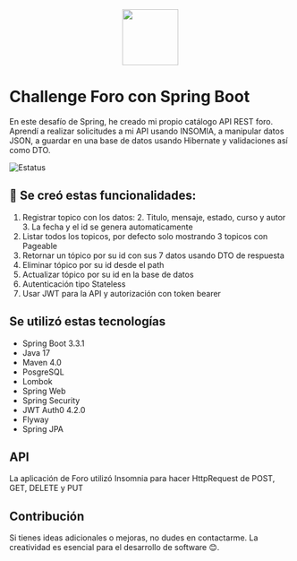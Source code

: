 <div id="header" align="center">
  <img src="https://github.com/user-attachments/assets/9858b2d5-94e1-4a48-9659-d5edc8f2932b" width="100"/>
</div>

# Challenge Foro con Spring Boot

En este desafío de Spring, he creado mi propio catálogo API REST foro. Aprendí a realizar solicitudes a mi API usando INSOMIA, a manipular datos JSON, a guardar en una base de datos usando Hibernate y validaciones así como DTO.

![Estatus](https://img.shields.io/badge/STATUS-TERMINADO-green)

## :hammer: Se creó estas funcionalidades:

1. Registrar topico con los datos:
   2. Titulo, mensaje, estado, curso y autor
   3. La fecha y el id se genera automaticamente
2. Listar todos los topicos, por defecto solo mostrando 3 topicos con Pageable
3. Retornar un tópico por su id con sus 7 datos usando DTO de respuesta
4. Eliminar tópico por su id desde el path
5. Actualizar tópico por su id en la base de datos
6. Autenticación tipo Stateless
7. Usar JWT para la API y autorización con token bearer

## Se utilizó estas tecnologías

* Spring Boot 3.3.1
* Java 17
* Maven 4.0
* PosgreSQL
* Lombok
* Spring Web
* Spring Security
* JWT Auth0 4.2.0
* Flyway
* Spring JPA

## API

La aplicación de Foro utilizó Insomnia para hacer HttpRequest de POST, GET, DELETE y PUT 

## Contribución

Si tienes ideas adicionales o mejoras, no dudes en contactarme. La creatividad es esencial para el desarrollo de software 😊.
<!--
![Badge-Spring](https://github.com/user-attachments/assets/9858b2d5-94e1-4a48-9659-d5edc8f2932b)
>

